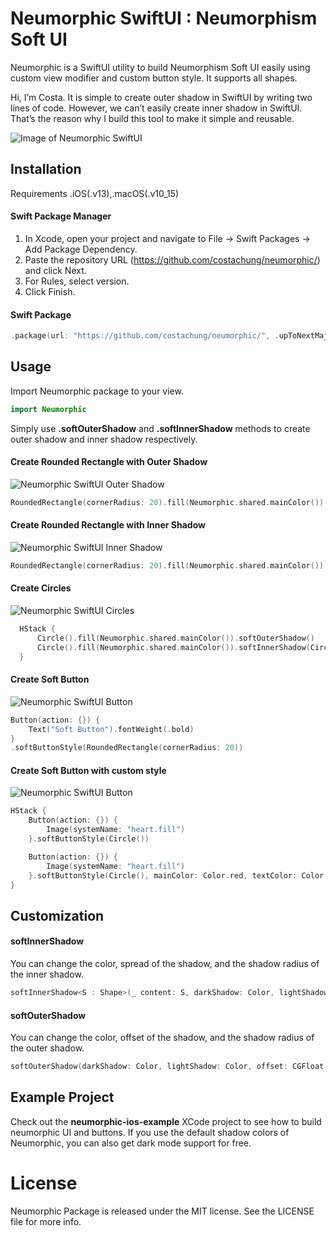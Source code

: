 # Neumorphic SwiftUI : Neumorphism Soft UI

Neumorphic is a SwiftUI utility to build Neumorphism Soft UI easily using custom view modifier and custom button style. It supports all shapes. 

Hi, I’m Costa. It is simple to create outer shadow in SwiftUI by writing two lines of code. However, we can’t easily create inner shadow in SwiftUI. That’s the reason why I build this tool to make it simple and reusable.

![Image of Neumorphic SwiftUI](https://user-images.githubusercontent.com/169746/77291563-7bfcda80-6d19-11ea-84ff-1ae527e425fa.png)


## Installation
Requirements
.iOS(.v13),.macOS(.v10_15)

#### Swift Package Manager 
1. In Xcode, open your project and navigate to File → Swift Packages → Add Package Dependency.
2. Paste the repository URL (https://github.com/costachung/neumorphic/) and click Next.
3. For Rules, select version.
4. Click Finish.

#### Swift Package
```swift
.package(url: "https://github.com/costachung/neumorphic/", .upToNextMajor(from: "1.0.0"))
```

## Usage
Import Neumorphic package to your view.

```swift
import Neumorphic
```

Simply use **.softOuterShadow** and **.softInnerShadow** methods to create outer shadow and inner shadow respectively.

#### Create Rounded Rectangle with Outer Shadow

![Neumorphic SwiftUI Outer Shadow](https://user-images.githubusercontent.com/169746/77294908-fcbed500-6d1f-11ea-9125-cab24891a03d.png)

```swift
RoundedRectangle(cornerRadius: 20).fill(Neumorphic.shared.mainColor()).softOuterShadow()
```

#### Create Rounded Rectangle with Inner Shadow

![Neumorphic SwiftUI Inner Shadow](https://user-images.githubusercontent.com/169746/77295134-57f0c780-6d20-11ea-8e40-88b7a15319aa.png)

```swift
RoundedRectangle(cornerRadius: 20).fill(Neumorphic.shared.mainColor()).softInnerShadow(RoundedRectangle(cornerRadius: 20))
```

#### Create Circles
![Neumorphic SwiftUI Circles](https://user-images.githubusercontent.com/169746/77296271-60e29880-6d22-11ea-942b-23d4e503f03e.png)

```swift
  HStack {
      Circle().fill(Neumorphic.shared.mainColor()).softOuterShadow()
      Circle().fill(Neumorphic.shared.mainColor()).softInnerShadow(Circle())
  }
```

#### Create Soft Button
![Neumorphic SwiftUI Button](https://user-images.githubusercontent.com/169746/77301621-f6822600-6d2a-11ea-9248-88a4fa6c9abc.png)
```swift
Button(action: {}) {
    Text("Soft Button").fontWeight(.bold)
}
.softButtonStyle(RoundedRectangle(cornerRadius: 20))
```

#### Create Soft Button with custom style
![Neumorphic SwiftUI Button](https://user-images.githubusercontent.com/169746/77302381-34337e80-6d2c-11ea-96d6-6409a7e14c92.png)
```swift
HStack {
    Button(action: {}) {
        Image(systemName: "heart.fill")
    }.softButtonStyle(Circle())

    Button(action: {}) {
        Image(systemName: "heart.fill")
    }.softButtonStyle(Circle(), mainColor: Color.red, textColor: Color.white, darkShadowColor: Color(rgb: 0x993333, alpha: 1), lightShadowColor:Color("redButtonLightShadow"))
}
```

## Customization 

#### softInnerShadow
You can change the color, spread of the shadow, and the shadow radius of the inner shadow.
```swift
softInnerShadow<S : Shape>(_ content: S, darkShadow: Color, lightShadow: Color, spread: CGFloat, radius: CGFloat)
```
#### softOuterShadow
You can change the color, offset of the shadow, and the shadow radius of the outer shadow.
```swift
softOuterShadow(darkShadow: Color, lightShadow: Color, offset: CGFloat, radius:CGFloat)
```

## Example Project
Check out the __neumorphic-ios-example__ XCode project to see how to build neumorphic UI and buttons. If you use the default shadow colors of Neumorphic, you can also get dark mode support for free.

# License
Neumorphic Package is released under the MIT license. See the LICENSE file for more info.
